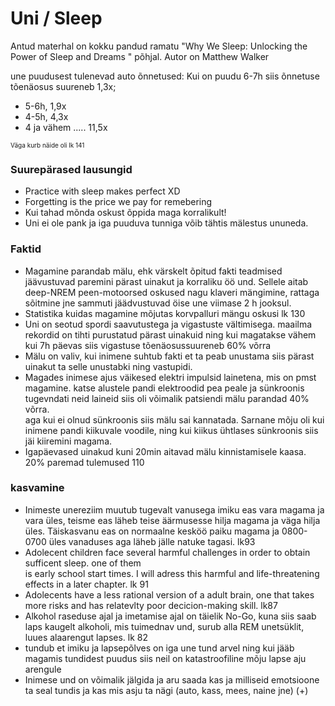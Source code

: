 # Uni / Sleep

Antud materhal on kokku pandud ramatu "Why We Sleep: Unlocking the Power of Sleep and Dreams
" põhjal. Autor on Matthew Walker

une puudusest tulenevad auto õnnetused:
Kui on puudu 6-7h siis õnnetuse tõenäosus suureneb 1,3x;

-   5-6h, 1,9x
-   4-5h, 4,3x
-   4 ja vähem ..... 11,5x

<p style="font-size: 10px">Väga kurb näide oli lk 141</p>

### Suurepärased lausungid

-   Practice with sleep makes perfect XD
-   Forgetting is the price we pay for remebering
-   Kui tahad mõnda oskust õppida maga korralikult!
-   Uni ei ole pank ja iga puuduva tunniga võib tähtis mälestus ununeda.

### Faktid

-   Magamine parandab mälu, ehk värskelt õpitud fakti teadmised jäävustuvad paremini pärast uinakut ja korraliku öö und. Sellele aitab deep-NREM
    peen-motoorsed oskused nagu klaveri mängimine, rattaga sõitmine jne sammuti jäädvustuvad öise une viimase 2 h jooksul.
-   Statistika kuidas magamine mõjutas korvpalluri mängu oskusi lk 130
-   Uni on seotud spordi saavutustega ja vigastuste vältimisega. maailma rekordid on tihti purustatud pärast uinakuid ning kui magatakse vähem kui 7h päevas siis vigastuse tõenäosussuureneb 60% võrra
-   Mälu on valiv, kui inimene suhtub fakti et ta peab unustama siis pärast uinakut ta selle unustabki ning vastupidi.
-   Magades inimese ajus väikesed elektri impulsid lainetena, mis on pmst magamine. katse alustele pandi elektroodid pea peale ja sünkroonis tugevndati neid laineid siis oli võimalik patsiendi mälu parandad 40% võrra.  
    aga kui ei olnud sünkroonis siis mälu sai kannatada. Sarnane mõju oli kui inimene pandi kiikuvale voodile, ning kui kiikus ühtlases sünkroonis siis jäi kiiremini magama.
-   Igapäevased uinakud kuni 20min aitavad mälu kinnistamisele kaasa. 20% paremad tulemused 110

### kasvamine

-   Inimeste unereziim muutub tugevalt vanusega imiku eas vara magama ja vara üles, teisme eas läheb teise äärmusesse hilja magama ja väga hilja üles. Täiskasvanu eas on normaalne kesköö paiku magama ja 0800-0700 üles
    vanaduses aga läheb jälle natuke tagasi. lk93
-   Adolecent children face several harmful challenges in order to obtain sufficent sleep. one of them  
    is early school start times. I will adress this harmful and life-threatening effects in a later chapter. lk 91
-   Adolecents have a less rational version of a adult brain, one that takes more risks and has relatevlty poor decicion-making skill. lk87
-   Alkohol raseduse ajal ja imetamise ajal on täielik No-Go, kuna siis saab laps kaugelt alkoholi, mis tuimednav und, surub alla REM unetsüklit, luues alaarengut lapses. lk 82
-   tundub et imiku ja lapsepõlves on iga une tund arvel ning kui jääb magamis tundidest puudus siis neil on katastroofiline mõju lapse aju arengule
-   Inimese und on võimalik jälgida ja aru saada kas ja milliseid emotsioone ta seal tundis ja kas mis asju ta nägi (auto, kass, mees, naine jne) (+)
